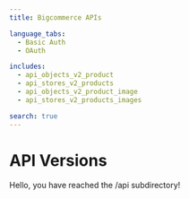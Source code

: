 ```yaml
---
title: Bigcommerce APIs

language_tabs:
  - Basic Auth
  - OAuth

includes:
  - api_objects_v2_product
  - api_stores_v2_products
  - api_objects_v2_product_image
  - api_stores_v2_products_images

search: true
---
```


# API Versions

Hello, you have reached the /api subdirectory! 


